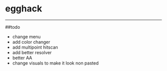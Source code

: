 # egghack
---

##todo
* change menu
* add color changer
* add multipoint hitscan
* add better resolver
* better AA
* change visuals to make it look non pasted
